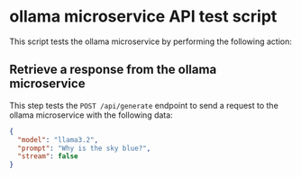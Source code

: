 # ollama microservice API test script

This script tests the ollama microservice by performing the following action:

## Retrieve a response from the ollama microservice
This step tests the `POST /api/generate` endpoint to send a request to the ollama microservice with the following data:
```json
{
  "model": "llama3.2",
  "prompt": "Why is the sky blue?",
  "stream": false
}
```